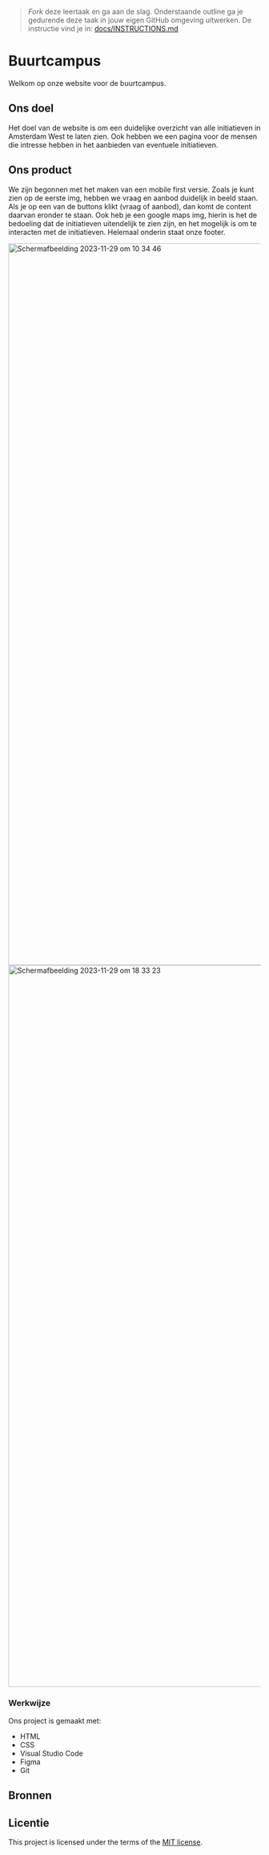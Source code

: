 > _Fork_ deze leertaak en ga aan de slag. 
Onderstaande outline ga je gedurende deze taak in jouw eigen GitHub omgeving uitwerken. 
De instructie vind je in: [docs/INSTRUCTIONS.md](docs/INSTRUCTIONS.md)

# Buurtcampus
Welkom op onze website voor de buurtcampus. 

## Ons doel

Het doel van de website is om een duidelijke overzicht van alle initiatieven in Amsterdam West te laten zien. Ook hebben we een pagina voor de mensen die intresse hebben in het aanbieden van eventuele initiatieven.

## Ons product 

We zijn begonnen met het maken van een mobile first versie. Zoals je kunt zien op de eerste img, hebben we vraag en aanbod duidelijk in beeld staan. Als je op een van de buttons klikt (vraag of aanbod), dan komt de content daarvan eronder te staan. Ook heb je een google maps img, hierin is het de bedoeling dat de initiatieven uitendelijk te zien zijn, en het mogelijk is om te interacten met de initiatieven. Helemaal onderin staat onze footer.

<img width="1440" alt="Scherm­afbeelding 2023-11-29 om 10 34 46" src="https://github.com/Ryank2004/look-and-feel-corporate-identity/assets/144009662/f68d0cfe-b4a0-40cb-9aa3-c8b34df1ce91">

<img width="1440" alt="Scherm­afbeelding 2023-11-29 om 18 33 23" src="https://github.com/Ryank2004/look-and-feel-corporate-identity/assets/144009662/7fa2789f-10ac-4ead-a948-c6c063356ff4">

### Werkwijze 

Ons project is gemaakt met:

 - HTML
 - CSS
 - Visual Studio Code
 - Figma
 - Git
   



## Bronnen

## Licentie

This project is licensed under the terms of the [MIT license](./LICENSE).
